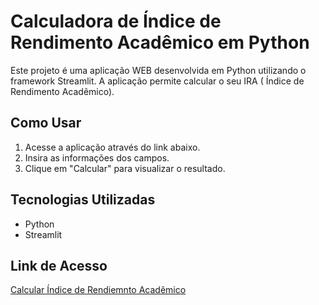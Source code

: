 # Calculadora de Índice de Rendimento Acadêmico em Python

Este projeto é uma aplicação WEB desenvolvida em Python utilizando o framework Streamlit. A aplicação permite calcular o seu IRA ( Índice de Rendimento Acadêmico).
## Como Usar
1. Acesse a aplicação através do link abaixo.
2. Insira as informações dos campos.
3. Clique em "Calcular" para visualizar o resultado.

## Tecnologias Utilizadas
- Python
- Streamlit

## Link de Acesso
[Calcular Índice de Rendiemnto Acadêmico](https://calcular-ira.streamlit.app/)
